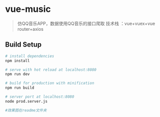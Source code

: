 # vue-music

> 仿QQ音乐APP，数据使用QQ音乐的接口爬取
> 技术栈 ：vue+vuex+vue router+axios

## Build Setup

``` bash
# install dependencies
npm install

# serve with hot reload at localhost:8080
npm run dev

# build for production with minification
npm run build

# server port at localhost:8080
node prod.server.js

#效果图在readme文件夹
